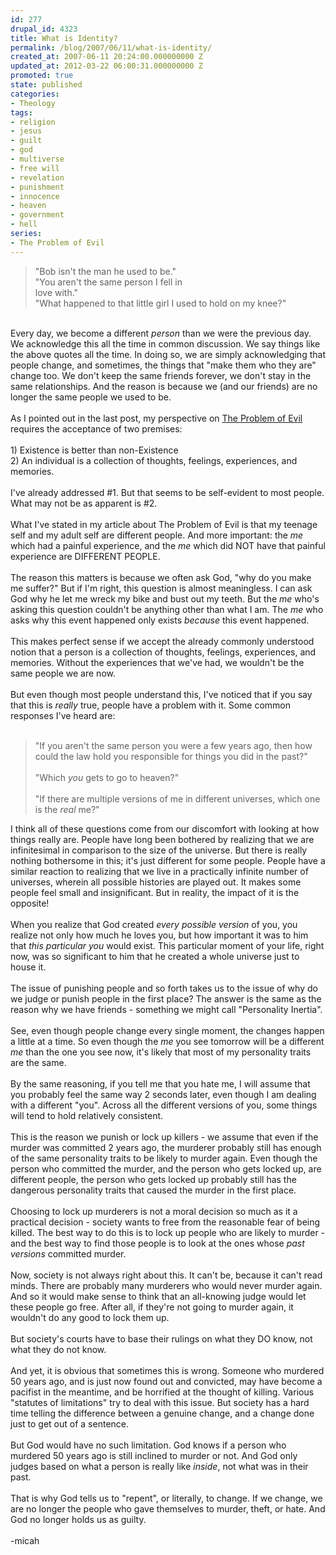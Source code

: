 ```yaml
---
id: 277
drupal_id: 4323
title: What is Identity?
permalink: /blog/2007/06/11/what-is-identity/
created_at: 2007-06-11 20:24:00.000000000 Z
updated_at: 2012-03-22 06:00:31.000000000 Z
promoted: true
state: published
categories:
- Theology
tags:
- religion
- jesus
- guilt
- god
- multiverse
- free will
- revelation
- punishment
- innocence
- heaven
- government
- hell
series:
- The Problem of Evil
---
```

<blockquote>"Bob isn't the man he used to be."<br />"You aren't the same person I fell in<br />love with."<br />"What happened to that little girl I used to hold on my knee?"<br /></blockquote><br />Every day, we become a different <span style="FONT-STYLE: italic">person</span> than we were the previous day. We acknowledge this all the time in common discussion. We say things like the above quotes all the time. In doing so, we are simply acknowledging that people change, and sometimes, the things that "make them who they are" change too. We don't keep the same friends forever, we don't stay in the same relationships. And the reason is because we (and our friends) are no longer the same people we used to be.<br /><br />As I pointed out in the last post, my perspective on <a href="http://emergentchristian.blogspot.com/2007/05/problem-of-evil-part-1-unanswered.html">The Problem of Evil </a>requires the acceptance of two premises:<br /><br />1) Existence is better than non-Existence<br />2) An individual is a collection of thoughts, feelings, experiences, and memories.<br /><br />I've already addressed #1. But that seems to be self-evident to most people. What may not be as apparent is #2.<br /><br />What I've stated in my article about The Problem of Evil is that my teenage self and my adult self are different people. And more important: the <span style="FONT-STYLE: italic">me</span> which had a painful experience, and the <span style="FONT-STYLE: italic">me</span> which did NOT have that painful experience are DIFFERENT PEOPLE.<br /><br />The reason this matters is because we often ask God, "why do you make me suffer?" But if I'm right, this question is almost meaningless. I can ask God why he let me wreck my bike and bust out my teeth. But the <span style="FONT-STYLE: italic">me</span> who's asking this question couldn't be anything other than what I am. The <span style="FONT-STYLE: italic">me </span>who asks why this event happened only exists <span style="FONT-STYLE: italic">because</span> this event happened.<br /><br />This makes perfect sense if we accept the already commonly understood notion that a person is a collection of thoughts, feelings, experiences, and memories. Without the experiences that we've had, we wouldn't be the same people we are now.<br /><br />But even though most people understand this, I've noticed that if you say that this is <span style="FONT-STYLE: italic">really </span>true, people have a problem with it. Some common responses I've heard are:<br /><br /><blockquote><p>"If you aren't the same person you were a few years ago, then how could the law hold you responsible for things you did in the past?"<br /><br />"Which <span style="FONT-STYLE: italic">you</span> gets to go to heaven?"<br /><br />"If there are multiple versions of me in different universes, which one is the <span style="FONT-STYLE: italic">real</span> me?"<br /></p></blockquote>I think all of these questions come from our discomfort with looking at how things really are. People have long been bothered by realizing that we are infinitesimal in comparison to the size of the universe. But there is really nothing bothersome in this; it's just different for some people. People have a similar reaction to realizing that we live in a practically infinite number of universes, wherein all possible histories are played out. It makes some people feel small and insignificant. But in reality, the impact of it is the opposite!<br /><br />When you realize that God created <span style="FONT-STYLE: italic">every possible version</span> of you, you realize not only how much he loves you, but how important it was to him that <span style="FONT-STYLE: italic">this particular you</span> would exist. This particular moment of your life, right now, was so significant to him that he created a whole universe just to house it.<br /><br />The issue of punishing people and so forth takes us to the issue of why do we judge or punish people in the first place? The answer is the same as the reason why we have friends - something we might call "Personality Inertia".<br /><br />See, even though people change every single moment, the changes happen a little at a time. So even though the <em>me</em> you see tomorrow will be a different <em>me</em> than the one you see now, it's likely that most of my personality traits are the same.<br /><br />By the same reasoning, if you tell me that you hate me, I will assume that you probably feel the same way 2 seconds later, even though I am dealing with a different "you". Across all the different versions of you, some things will tend to hold relatively consistent.<br /><br />This is the reason we punish or lock up killers - we assume that even if the murder was committed 2 years ago, the murderer probably still has enough of the same personality traits to be likely to murder again. Even though the person who committed the murder, and the person who gets locked up, are different people, the person who gets locked up probably still has the dangerous personality traits that caused the murder in the first place.<br /><br />Choosing to lock up murderers is not a moral decision so much as it a practical decision - society wants to free from the reasonable fear of being killed. The best way to do this is to lock up people who are likely to murder - and the best way to find those people is to look at the ones whose <em>past versions</em> committed murder.<br /><br />Now, society is not always right about this. It can't be, because it can't read minds. There are probably many murderers who would never murder again. And so it would make sense to think that an all-knowing judge would let these people go free. After all, if they're not going to murder again, it wouldn't do any good to lock them up.<br /><br />But society's courts have to base their rulings on what they DO know, not what they do not know.<br /><br />And yet, it is obvious that sometimes this is wrong. Someone who murdered 50 years ago, and is just now found out and convicted, may have become a pacifist in the meantime, and be horrified at the thought of killing. Various "statutes of limitations" try to deal with this issue. But society has a hard time telling the difference between a genuine change, and a change done just to get out of a sentence.<br /><br />But God would have no such limitation. God knows if a person who murdered 50 years ago is still inclined to murder or not. And God only judges based on what a person is really like<em> inside</em>, not what was in their past.<br /><br />That is why God tells us to "repent", or literally, to change. If we change, we are no longer the people who gave themselves to murder, theft, or hate. And God no longer holds us as guilty.<br /><br />-micah
